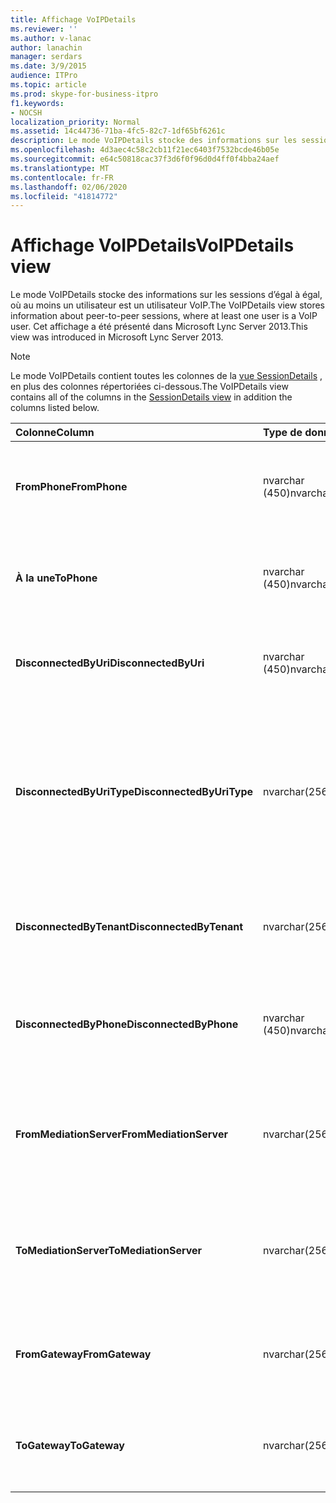 ```yaml
---
title: Affichage VoIPDetails
ms.reviewer: ''
ms.author: v-lanac
author: lanachin
manager: serdars
ms.date: 3/9/2015
audience: ITPro
ms.topic: article
ms.prod: skype-for-business-itpro
f1.keywords:
- NOCSH
localization_priority: Normal
ms.assetid: 14c44736-71ba-4fc5-82c7-1df65bf6261c
description: Le mode VoIPDetails stocke des informations sur les sessions d’égal à égal, où au moins un utilisateur est un utilisateur VoIP. Cet affichage a été présenté dans Microsoft Lync Server 2013.
ms.openlocfilehash: 4d3aec4c58c2cb11f21ec6403f7532bcde46b05e
ms.sourcegitcommit: e64c50818cac37f3d6f0f96d0d4ff0f4bba24aef
ms.translationtype: MT
ms.contentlocale: fr-FR
ms.lasthandoff: 02/06/2020
ms.locfileid: "41814772"
---
```

# <a name="voipdetails-view"></a><span data-ttu-id="ea42b-104">Affichage VoIPDetails</span><span class="sxs-lookup"><span data-stu-id="ea42b-104">VoIPDetails view</span></span>
 
<span data-ttu-id="ea42b-105">Le mode VoIPDetails stocke des informations sur les sessions d’égal à égal, où au moins un utilisateur est un utilisateur VoIP.</span><span class="sxs-lookup"><span data-stu-id="ea42b-105">The VoIPDetails view stores information about peer-to-peer sessions, where at least one user is a VoIP user.</span></span> <span data-ttu-id="ea42b-106">Cet affichage a été présenté dans Microsoft Lync Server 2013.</span><span class="sxs-lookup"><span data-stu-id="ea42b-106">This view was introduced in Microsoft Lync Server 2013.</span></span>
  
> [!NOTE]
> <span data-ttu-id="ea42b-107">Le mode VoIPDetails contient toutes les colonnes de la [vue SessionDetails](sessiondetails-0.md) , en plus des colonnes répertoriées ci-dessous.</span><span class="sxs-lookup"><span data-stu-id="ea42b-107">The VoIPDetails view contains all of the columns in the [SessionDetails view](sessiondetails-0.md) in addition the columns listed below.</span></span>
  
|<span data-ttu-id="ea42b-108">**Colonne**</span><span class="sxs-lookup"><span data-stu-id="ea42b-108">**Column**</span></span>|<span data-ttu-id="ea42b-109">**Type de données**</span><span class="sxs-lookup"><span data-stu-id="ea42b-109">**Data Type**</span></span>|<span data-ttu-id="ea42b-110">**Détails**</span><span class="sxs-lookup"><span data-stu-id="ea42b-110">**Details**</span></span>|
|:-----|:-----|:-----|
|<span data-ttu-id="ea42b-111">**FromPhone**</span><span class="sxs-lookup"><span data-stu-id="ea42b-111">**FromPhone**</span></span> <br/> |<span data-ttu-id="ea42b-112">nvarchar (450)</span><span class="sxs-lookup"><span data-stu-id="ea42b-112">nvarchar(450)</span></span>  <br/> |<span data-ttu-id="ea42b-113">URI du téléphone de l’utilisateur qui a démarré la session.</span><span class="sxs-lookup"><span data-stu-id="ea42b-113">Phone URI of the user who started the session.</span></span>  <br/> |
|<span data-ttu-id="ea42b-114">**À la une**</span><span class="sxs-lookup"><span data-stu-id="ea42b-114">**ToPhone**</span></span> <br/> |<span data-ttu-id="ea42b-115">nvarchar (450)</span><span class="sxs-lookup"><span data-stu-id="ea42b-115">nvarchar(450)</span></span>  <br/> |<span data-ttu-id="ea42b-116">URI de téléphone de l’utilisateur qui a rejoint la session.</span><span class="sxs-lookup"><span data-stu-id="ea42b-116">Phone URI of the user who joined the session.</span></span>  <br/> |
|<span data-ttu-id="ea42b-117">**DisconnectedByUri**</span><span class="sxs-lookup"><span data-stu-id="ea42b-117">**DisconnectedByUri**</span></span> <br/> |<span data-ttu-id="ea42b-118">nvarchar (450)</span><span class="sxs-lookup"><span data-stu-id="ea42b-118">nvarchar(450)</span></span>  <br/> |<span data-ttu-id="ea42b-119">URI de l’utilisateur qui a déconnecté la session.</span><span class="sxs-lookup"><span data-stu-id="ea42b-119">URI of the user who disconnected the session.</span></span>  <br/> |
|<span data-ttu-id="ea42b-120">**DisconnectedByUriType**</span><span class="sxs-lookup"><span data-stu-id="ea42b-120">**DisconnectedByUriType**</span></span> <br/> |<span data-ttu-id="ea42b-121">nvarchar(256)</span><span class="sxs-lookup"><span data-stu-id="ea42b-121">nvarchar(256)</span></span>  <br/> |<span data-ttu-id="ea42b-122">Type d’URI de l’utilisateur qui a déconnecté la session.</span><span class="sxs-lookup"><span data-stu-id="ea42b-122">Type of URI of the user who disconnected the session.</span></span> <span data-ttu-id="ea42b-123">Pour plus d’informations, voir la [table UriTypes](uritypes.md) .</span><span class="sxs-lookup"><span data-stu-id="ea42b-123">See the [UriTypes table](uritypes.md) for more information.</span></span> <br/> |
|<span data-ttu-id="ea42b-124">**DisconnectedByTenant**</span><span class="sxs-lookup"><span data-stu-id="ea42b-124">**DisconnectedByTenant**</span></span> <br/> |<span data-ttu-id="ea42b-125">nvarchar(256)</span><span class="sxs-lookup"><span data-stu-id="ea42b-125">nvarchar(256)</span></span>  <br/> |<span data-ttu-id="ea42b-126">Client de l’utilisateur qui a déconnecté la session.</span><span class="sxs-lookup"><span data-stu-id="ea42b-126">Tenant of the user who disconnected the session.</span></span>  <br/> |
|<span data-ttu-id="ea42b-127">**DisconnectedByPhone**</span><span class="sxs-lookup"><span data-stu-id="ea42b-127">**DisconnectedByPhone**</span></span> <br/> |<span data-ttu-id="ea42b-128">nvarchar (450)</span><span class="sxs-lookup"><span data-stu-id="ea42b-128">nvarchar(450)</span></span>  <br/> |<span data-ttu-id="ea42b-129">URI de téléphone de l’utilisateur qui a déconnecté la session.</span><span class="sxs-lookup"><span data-stu-id="ea42b-129">Phone URI of the user who disconnected the session.</span></span>  <br/> |
|<span data-ttu-id="ea42b-130">**FromMediationServer**</span><span class="sxs-lookup"><span data-stu-id="ea42b-130">**FromMediationServer**</span></span> <br/> |<span data-ttu-id="ea42b-131">nvarchar(256)</span><span class="sxs-lookup"><span data-stu-id="ea42b-131">nvarchar(256)</span></span>  <br/> |<span data-ttu-id="ea42b-132">Serveur de médiation utilisé par l’utilisateur qui a démarré la session.</span><span class="sxs-lookup"><span data-stu-id="ea42b-132">Mediation Server used by the user who started the session.</span></span>  <br/> |
|<span data-ttu-id="ea42b-133">**ToMediationServer**</span><span class="sxs-lookup"><span data-stu-id="ea42b-133">**ToMediationServer**</span></span> <br/> |<span data-ttu-id="ea42b-134">nvarchar(256)</span><span class="sxs-lookup"><span data-stu-id="ea42b-134">nvarchar(256)</span></span>  <br/> |<span data-ttu-id="ea42b-135">Serveur de médiation utilisé par l’utilisateur ayant rejoint la session.</span><span class="sxs-lookup"><span data-stu-id="ea42b-135">Mediation Server used by the user who joined the session.</span></span>  <br/> |
|<span data-ttu-id="ea42b-136">**FromGateway**</span><span class="sxs-lookup"><span data-stu-id="ea42b-136">**FromGateway**</span></span> <br/> |<span data-ttu-id="ea42b-137">nvarchar(256)</span><span class="sxs-lookup"><span data-stu-id="ea42b-137">nvarchar(256)</span></span>  <br/> |<span data-ttu-id="ea42b-138">Passerelle utilisée par l’utilisateur qui a démarré la session.</span><span class="sxs-lookup"><span data-stu-id="ea42b-138">Gateway used by the user who started the session.</span></span>  <br/> |
|<span data-ttu-id="ea42b-139">**ToGateway**</span><span class="sxs-lookup"><span data-stu-id="ea42b-139">**ToGateway**</span></span> <br/> |<span data-ttu-id="ea42b-140">nvarchar(256)</span><span class="sxs-lookup"><span data-stu-id="ea42b-140">nvarchar(256)</span></span>  <br/> |<span data-ttu-id="ea42b-141">Passerelle utilisée par l’utilisateur ayant rejoint la session.</span><span class="sxs-lookup"><span data-stu-id="ea42b-141">Gateway used by the user who joined the session.</span></span>  <br/> |
   

